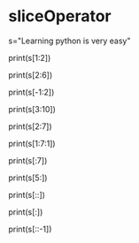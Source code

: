 # sliceOperator

s="Learning python is very easy"

print(s[1:2])

print(s[2:6])

print(s[-1:2])

print(s[3:10])

print(s[2:7])

print(s[1:7:1])

print(s[:7])

print(s[5:])

print(s[::])

print(s[:])

print(s[::-1])

